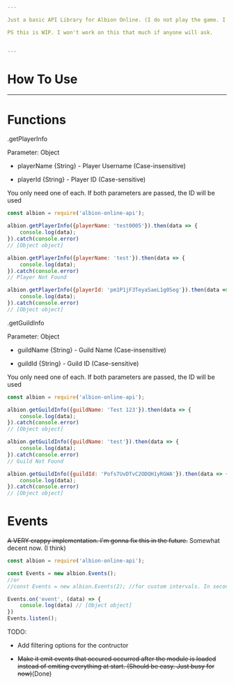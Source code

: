 ```yaml
---

Just a basic API Library for Albion Online. (I do not play the game. I was supposed to write this as a task in r/slavelabour.)

PS this is WIP. I won't work on this that much if anyone will ask.


---
```


# How To Use
---

# Functions

.getPlayerInfo

Parameter: Object

- playerName {String} - Player Username (Case-insensitive)

- playerId {String} - Player ID (Case-sensitive)

You only need one of each. If both parameters are passed, the ID will be used

```js
const albion = require('albion-online-api');

albion.getPlayerInfo({playerName: 'test0005'}).then(data => {
    console.log(data);
}).catch(console.error)
// [Object object]

albion.getPlayerInfo({playerName: 'test'}).then(data => {
    console.log(data);
}).catch(console.error)
// Player Not Found

albion.getPlayerInfo({playerId: 'pm1P1jF3TeyaSaeL1g0Seg'}).then(data => {
    console.log(data);
}).catch(console.error)
// [Object object]
```

.getGuildInfo

Parameter: Object

- guildName {String} - Guild Name (Case-insensitive)

- guildId {String} - Guild ID (Case-sensitive)

You only need one of each. If both parameters are passed, the ID will be used

```js
const albion = require('albion-online-api');

albion.getGuildInfo({guildName: 'Test 123'}).then(data => {
    console.log(data);
}).catch(console.error)
// [Object object]

albion.getGuildInfo({guildName: 'test'}).then(data => {
    console.log(data);
}).catch(console.error)
// Guild Not Found

albion.getGuildInfo({guildId: 'Pofs7UvDTvC2ODQH1yRGWA'}).then(data => {
    console.log(data);
}).catch(console.error)
// [Object object]
```

# Events
~~A VERY crappy implementation. I'm gonna fix this in the future.~~
Somewhat decent now. (I think)
```js
const albion = require('albion-online-api');

const Events = new albion.Events();
//or
//const Events = new albion.Events(2); //for custom intervals. In seconds.

Events.on('event', (data) => {
    console.log(data) // [Object object]
})
Events.listen();
```

TODO:

- Add filtering options for the contructor

- ~~Make it emit events that occured occurred after the module is loaded instead of emiting everything at start. (Should be easy. Just busy for now)~~(Done)
